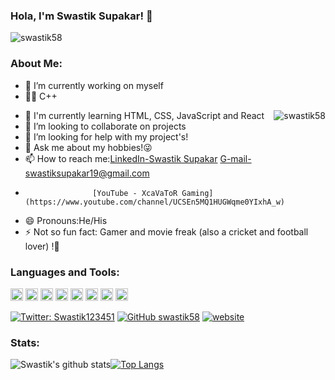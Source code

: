 ### Hola, I'm Swastik Supakar! 👋
<p align="left"> <img src="https://komarev.com/ghpvc/?username=swastik58&label=Hit's&color=blue&style=plastic" alt="swastik58" /> </p>



### About Me:
- 🔭 I’m currently working on myself
- 💪🏻 C++<p align="right"><img align="right" src="https://github-readme-streak-stats.herokuapp.com/?user=swastik58" alt="swastik58" /></p>
- 🌱 I'm currently learning HTML, CSS, JavaScript and React
- 👯 I’m looking to collaborate on projects
- 🤔 I’m looking for help with my project's!
- 💬 Ask me about my hobbies!😜
- 📫 How to reach me:[LinkedIn-Swastik Supakar](https://www.linkedin.com/in/swastik-s-697214100/) G-mail-swastiksupakar19@gmail.com
-                    [YouTube - XcaVaToR Gaming](https://www.youtube.com/channel/UCSEn5MQ1HUGWqme0YIxhA_w)
- 😄 Pronouns:He/His
- ⚡ Not so fun fact: Gamer and movie freak (also a cricket and football lover) !🤣
### Languages and Tools:
<img height="20" width="20" src="https://unpkg.com/simple-icons@v3/icons/kubernetes.svg" /> <img height="20" width="20" src="https://unpkg.com/simple-icons@v3/icons/python.svg" /> <img height="20" width="20" src="https://unpkg.com/simple-icons@v3/icons/docker.svg" /> <img height="20" width="20" src="https://unpkg.com/simple-icons@v3/icons/pytorch.svg" />  <img height="20" width="20" src="https://unpkg.com/simple-icons@v3/icons/googlecloud.svg" /> <img height="20" width="20" src="https://unpkg.com/simple-icons@v3/icons/javascript.svg" /> <img height="20" width="20" src="https://unpkg.com/simple-icons@v3/icons/cplusplus.svg" /> <img height="20" width="20" src="https://unpkg.com/simple-icons@v3/icons/tensorflow.svg" />


[![Twitter: Swastik123451](https://img.shields.io/twitter/follow/Swastik123451?style=social)](https://twitter.com/SwastikSupakar)
[![GitHub swastik58](https://img.shields.io/github/followers/swastik58?label=follow&style=social)](https://github.com/swastik58)
[![website](https://img.shields.io/badge/PortfolioWebsite-swastik58-2648ff?style=flat-square&logo=google-chrome)](https://swastik58.github.io/resume/)

### Stats:
![Swastik's github stats](https://github-readme-stats.vercel.app/api?username=swastik58&show_icons=true&theme=tokyonight)[![Top Langs](https://github-readme-stats.vercel.app/api/top-langs/?username=swastik58&layout=compact)](https://github.com/swastik58/github-readme-stats)

